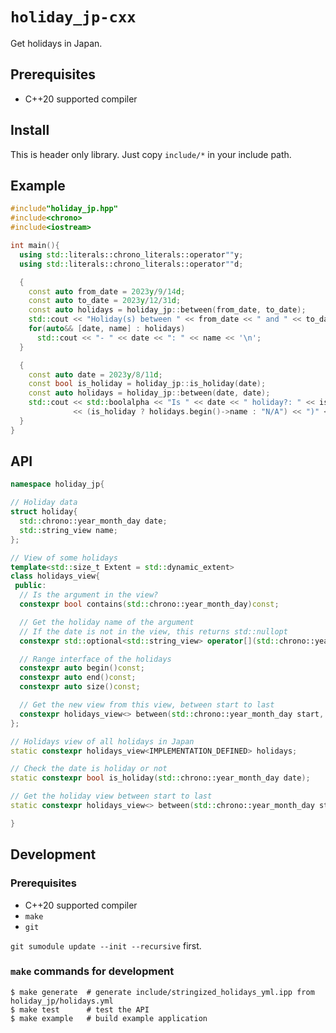 # `holiday_jp-cxx`

Get holidays in Japan.

## Prerequisites

- C++20 supported compiler

## Install

This is header only library.
Just copy `include/*` in your include path.

## Example

```cpp
#include"holiday_jp.hpp"
#include<chrono>
#include<iostream>

int main(){
  using std::literals::chrono_literals::operator""y;
  using std::literals::chrono_literals::operator""d;

  {
    const auto from_date = 2023y/9/14d;
    const auto to_date = 2023y/12/31d;
    const auto holidays = holiday_jp::between(from_date, to_date);
    std::cout << "Holiday(s) between " << from_date << " and " << to_date << ":\n";
    for(auto&& [date, name] : holidays)
      std::cout << "- " << date << ": " << name << '\n';
  }

  {
    const auto date = 2023y/8/11d;
    const bool is_holiday = holiday_jp::is_holiday(date);
    const auto holidays = holiday_jp::between(date, date);
    std::cout << std::boolalpha << "Is " << date << " holiday?: " << is_holiday << " ("
              << (is_holiday ? holidays.begin()->name : "N/A") << ")" << std::endl;
  }
}
```

## API

```cpp
namespace holiday_jp{

// Holiday data
struct holiday{
  std::chrono::year_month_day date;
  std::string_view name;
};

// View of some holidays
template<std::size_t Extent = std::dynamic_extent>
class holidays_view{
 public:
  // Is the argument in the view?
  constexpr bool contains(std::chrono::year_month_day)const;

  // Get the holiday name of the argument
  // If the date is not in the view, this returns std::nullopt
  constexpr std::optional<std::string_view> operator[](std::chrono::year_month_day)const;

  // Range interface of the holidays
  constexpr auto begin()const;
  constexpr auto end()const;
  constexpr auto size()const;

  // Get the new view from this view, between start to last
  constexpr holidays_view<> between(std::chrono::year_month_day start, std::chrono::year_month_day last)const;
};

// Holidays view of all holidays in Japan
static constexpr holidays_view<IMPLEMENTATION_DEFINED> holidays;

// Check the date is holiday or not
static constexpr bool is_holiday(std::chrono::year_month_day date);

// Get the holiday view between start to last
static constexpr holidays_view<> between(std::chrono::year_month_day start, std::chrono::year_month_day last);

}
```

## Development

### Prerequisites

- C++20 supported compiler
- `make`
- `git`

`git sumodule update --init --recursive` first.

### `make` commands for development

```console
$ make generate  # generate include/stringized_holidays_yml.ipp from holiday_jp/holidays.yml
$ make test      # test the API
$ make example   # build example application
```
